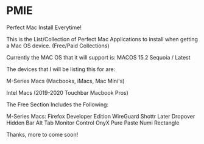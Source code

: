 # PMIE
 Perfect Mac Install Everytime!


This is the List/Collection of Perfect Mac Applications to install when getting a Mac OS device. (Free/Paid Collections)

Currently the MAC OS that it will support is: MACOS 15.2 Sequoia / Latest


The devices that I will be listing this for are:

M-Series Macs (Macbooks, iMacs, Mac Mini's)

Intel Macs (2019-2020 Touchbar Macbook Pros)



The Free Section Includes the Following:

M-Series Macs:
Firefox Developer Edition
WireGuard
Shottr
Later
Dropover
Hidden Bar
Alt Tab
Monitor Control
OnyX
Pure Paste
Numi
Rectangle




Thanks, more to come soon! 